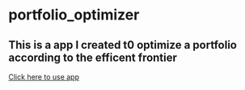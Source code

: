 # portfolio_optimizer
## This is a app I created t0 optimize a portfolio according to the efficent frontier
[Click here to use app](https://shane-sarabdial-portfolio-optimizer-main-nu1baa.streamlitapp.com/)
